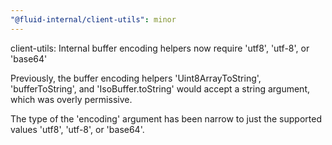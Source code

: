 ```yaml
---
"@fluid-internal/client-utils": minor
---
```


client-utils: Internal buffer encoding helpers now require 'utf8', 'utf-8', or 'base64'

Previously, the buffer encoding helpers 'Uint8ArrayToString', 'bufferToString', and 'IsoBuffer.toString' would accept a string argument, which was overly permissive.

The type of the 'encoding' argument has been narrow to just the supported values 'utf8', 'utf-8', or 'base64'.
